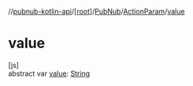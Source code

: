 //[pubnub-kotlin-api](../../../../index.md)/[[root]](../../index.md)/[PubNub](../index.md)/[ActionParam](index.md)/[value](value.md)

# value

[js]\
abstract var [value](value.md): [String](https://kotlinlang.org/api/latest/jvm/stdlib/kotlin/-string/index.html)
